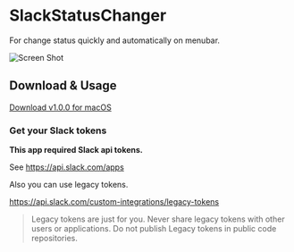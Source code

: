 # SlackStatusChanger

For change status quickly and automatically on menubar.

![Screen Shot](https://github.com/nakajmg/SlackStatusChanger/raw/gh-pages/ss/app.png)

## Download & Usage

[Download v1.0.0 for macOS](https://github.com/nakajmg/SlackStatusChanger/releases/download/v1.0.0/SlackStatusChanger-darwin-x64.zip)

### Get your Slack tokens

**This app required Slack api tokens.**

See https://api.slack.com/apps

Also you can use legacy tokens.

https://api.slack.com/custom-integrations/legacy-tokens

> Legacy tokens are just for you. Never share legacy tokens with other users or applications. Do not publish Legacy tokens in public code repositories.
